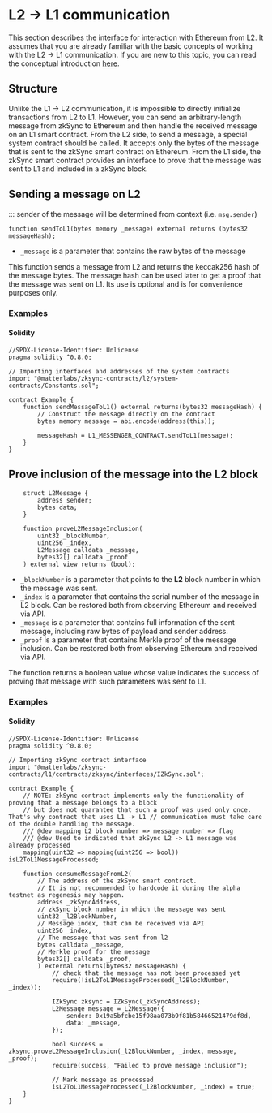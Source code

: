 # L2 -> L1 communication

This section describes the interface for interaction with Ethereum from L2. It assumes that you are already familiar with the basic concepts of working with the L2 -> L1 communication. If you are new to this topic, you can read the conceptual introduction [here](../zksync-v2/l1-l2-interop.md). 

## Structure

Unlike the L1 -> L2 communication, it is impossible to directly initialize transactions from L2 to L1. However, you can send an arbitrary-length message from zkSync to Ethereum and then handle the received message on an L1 smart contract. From the L2 side, to send a message, a special system contract should be called. It accepts only the bytes of the message that is sent to the zkSync smart contract on Ethereum. From the L1 side, the zkSync smart contract provides an interface to prove that the message was sent to L1 and included in a zkSync block.

## Sending a message on L2

::: sender of the message will be determined from context (i.e. `msg.sender`)

```
function sendToL1(bytes memory _message) external returns (bytes32 messageHash);
```

- `_message` is a parameter that contains the raw bytes of the message

This function sends a message from L2 and returns the keccak256 hash of the message bytes. The message hash can be used later to get a proof that the message was sent on L1. Its use is optional and is for convenience purposes only.

### Examples

#### Solidity

```sol
//SPDX-License-Identifier: Unlicense
pragma solidity ^0.8.0;

// Importing interfaces and addresses of the system contracts
import "@matterlabs/zksync-contracts/l2/system-contracts/Constants.sol";

contract Example {
    function sendMessageToL1() external returns(bytes32 messageHash) {
        // Construct the message directly on the contract
        bytes memory message = abi.encode(address(this));
        
        messageHash = L1_MESSENGER_CONTRACT.sendToL1(message);
    }
}
```

## Prove inclusion of the message into the L2 block

```
    struct L2Message {
        address sender;
        bytes data;
    }

    function proveL2MessageInclusion(
        uint32 _blockNumber,
        uint256 _index,
        L2Message calldata _message,
        bytes32[] calldata _proof
    ) external view returns (bool);
```

- `_blockNumber` is a parameter that points to the **L2** block number in which the message was sent.
- `_index` is a parameter that contains the serial number of the message in L2 block. Can be restored both from observing Ethereum and received via API.
- `_message` is a parameter that contains full information of the sent message, including raw bytes of payload and sender address.
- `_proof` is a parameter that contains Merkle proof of the message inclusion. Can be restored both from observing Ethereum and received via API.

The function returns a boolean value whose value indicates the success of proving that message with such parameters was sent to L1.

### Examples

#### Solidity

```sol
//SPDX-License-Identifier: Unlicense
pragma solidity ^0.8.0;

// Importing zkSync contract interface
import "@matterlabs/zksync-contracts/l1/contracts/zksync/interfaces/IZkSync.sol";

contract Example {
    // NOTE: zkSync contract implements only the functionality of proving that a message belongs to a block
    // but does not guarantee that such a proof was used only once. That's why contract that uses L1 -> L1 // communication must take care of the double handling the message.
    /// @dev mapping L2 block number => message number => flag
    /// @dev Used to indicated that zkSync L2 -> L1 message was already processed
    mapping(uint32 => mapping(uint256 => bool)) isL2ToL1MessageProcessed;

    function consumeMessageFromL2(
        // The address of the zkSync smart contract.
        // It is not recommended to hardcode it during the alpha testnet as regenesis may happen.
        address _zkSyncAddress,
        // zkSync block number in which the message was sent
        uint32 _l2BlockNumber,
        // Message index, that can be received via API
        uint256 _index,
        // The message that was sent from l2
        bytes calldata _message,
        // Merkle proof for the message
        bytes32[] calldata _proof,
        ) external returns(bytes32 messageHash) {
            // check that the message has not been processed yet
            require(!isL2ToL1MessageProcessed(_l2BlockNumber, _index));

            IZkSync zksync = IZkSync(_zkSyncAddress);
            L2Message message = L2Message({
                sender: 0x19a5bfcbe15f98aa073b9f81b58466521479df8d,
                data: _message,  
            });

            bool success = zksync.proveL2MessageInclusion(_l2BlockNumber, _index, message, _proof);
            require(success, "Failed to prove message inclusion");

            // Mark message as processed
            isL2ToL1MessageProcessed(_l2BlockNumber, _index) = true;
    }
}
```